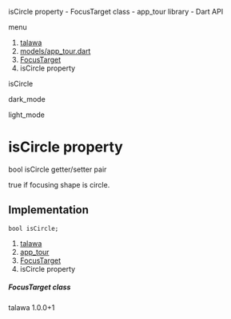 




isCircle property - FocusTarget class - app\_tour library - Dart API







menu

1. [talawa](../../index.html)
2. [models/app\_tour.dart](../../models_app_tour/models_app_tour-library.html)
3. [FocusTarget](../../models_app_tour/FocusTarget-class.html)
4. isCircle property

isCircle


dark\_mode

light\_mode




# isCircle property


bool
isCircle
getter/setter pair

true if focusing shape is circle.


## Implementation

```
bool isCircle;
```

 


1. [talawa](../../index.html)
2. [app\_tour](../../models_app_tour/models_app_tour-library.html)
3. [FocusTarget](../../models_app_tour/FocusTarget-class.html)
4. isCircle property

##### FocusTarget class





talawa
1.0.0+1






